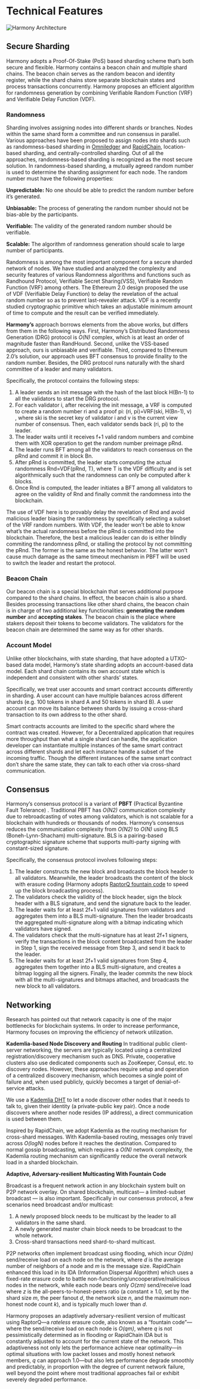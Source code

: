 # Technical Features

![Harmony Architecture](../.gitbook/assets/viewchangeprotocol.jpg)

## Secure Sharding

Harmony adopts a Proof-Of-Stake \(PoS\) based sharding scheme that’s both secure and flexible. Harmony contains a beacon chain and multiple shard chains. The beacon chain serves as the random beacon and identity register, while the shard chains store separate blockchain states and process transactions concurrently. Harmony proposes an efficient algorithm for randomness generation by combining Verifiable Random Function \(VRF\) and Verifiable Delay Function \(VDF\).

### Randomness

Sharding involves assigning nodes into different shards or branches. Nodes within the same shard form a committee and run consensus in parallel. Various approaches have been proposed to assign nodes into shards such as randomness-based sharding in [Omniledger](https://eprint.iacr.org/2017/406.pdf) and [RapidChain](https://eprint.iacr.org/2018/460.pdf), location-based sharding, and centrally-controlled sharding. Out of all the approaches, randomness-based sharding is recognized as the most secure solution. In randomness-based sharding, a mutually agreed random number is used to determine the sharding assignment for each node. The random number must have the following properties:

**Unpredictable:** No one should be able to predict the random number before it’s generated.

**Unbiasable:** The process of generating the random number should not be bias-able by the participants.

**Verifiable:** The validity of the generated random number should be verifiable.

**Scalable:** The algorithm of randomness generation should scale to large number of participants.

Randomness is among the most important component for a secure sharded network of nodes. We have studied and analyzed the complexity and security features of various Randomness algorithms and functions such as Randhound Protocol, Verifiable Secret Sharing\(VSS\), Verifiable Random Function \(VRF\) among others. The Ethereum 2.0 design proposed the use of VDF \(Verifiable Delay Function\) to delay the revelation of the actual random number so as to prevent last-revealer attack. VDF is a recently studied cryptographic primitive which takes an adjustable minimum amount of time to compute and the result can be verified immediately.

**Harmony’s** approach borrows elements from the above works, but differs from them in the following ways. First, Harmony’s Distributed Randomness Generation \(DRG\) protocol is _O\(N\)_ complex, which is at least an order of magnitude faster than RandHound. Second, unlike the VSS-based approach, ours is unbiasable and verifiable. Third, compared to Ethereum 2.0’s solution, our approach uses BFT consensus to provide finality to the random number. Besides, the DRG protocol runs naturally with the shard committee of a leader and many validators.

Specifically, the protocol contains the following steps:

1. A leader sends an init message with the hash of the last block H\(Bn-1\) to all the validators to start the DRG protocol.
2. For each validator i, after receiving the init message, a VRF is computed to create a random number ri and a proof pi:  \(ri, pi\)=VRF\(ski, H\(Bn-1\), v\) , where ski is the secret key of validator i and v is the current view number of consensus. Then, each validator sends back \(ri, pi\) to the leader.
3. The leader waits until it receives f+1 valid random numbers and combine them with XOR operation to get the random number preimage pRnd.
4. The leader runs BFT among all the validators to reach consensus on the pRnd and commit it in block Bn.
5. After pRnd is committed, the leader starts computing the actual randomness Rnd=VDF\(pRnd, T\), where T is the VDF difficulty and is set algorithmically such that the randomness can only be computed after k blocks.
6. Once Rnd is computed, the leader initiates a BFT among all validators to agree on the validity of Rnd and finally commit the randomness into the blockchain.

The use of VDF here is to provably delay the revelation of Rnd and avoid malicious leader biasing the randomness by specifically selecting a subset of the VRF random numbers. With VDF, the leader won’t be able to know what’s the actual randomness before the pRnd is committed into the blockchain. Therefore, the best a malicious leader can do is either blindly commiting the randomness pRnd, or stalling the protocol by not committing the pRnd. The former is the same as the honest behavior. The latter won’t cause much damage as the same timeout mechanism in PBFT will be used to switch the leader and restart the protocol.

### Beacon Chain

Our beacon chain is a special blockchain that serves additional purpose compared to the shard chains. In effect, the beacon chain is also a shard. Besides processing transactions like other shard chains, the beacon chain is in charge of two additional key functionalities: **generating the random number** and **accepting stakes**. The beacon chain is the place where stakers deposit their tokens to become validators. The validators for the beacon chain are determined the same way as for other shards.

### Account Model

Unlike other blockchains, with state sharding, that have adopted a UTXO-based data model, Harmony’s state sharding adopts an account-based data model. Each shard chain contains its own account state which is independent and consistent with other shards’ states.

Specifically, we treat user accounts and smart contract accounts differently in sharding. A user account can have multiple balances across different shards \(e.g. 100 tokens in shard A and 50 tokens in shard B\). A user account can move its balance between shards by issuing a cross-shard transaction to its own address to the other shard.

Smart contracts accounts are limited to the specific shard where the contract was created. However, for a Decentralized application that requires more throughput than what a single shard can handle, the application developer can instantiate multiple instances of the same smart contract across different shards and let each instance handle a subset of the incoming traffic. Though the different instances of the same smart contract don’t share the same state, they can talk to each other via cross-shard communication.

## Consensus

Harmony’s consensus protocol is a variant of **PBFT** \(Practical Byzantine Fault Tolerance\) . Traditional PBFT has _O\(N2\)_ communication complexity due to rebroadcasting of votes among validators, which is not scalable for a blockchain with hundreds or thousands of nodes. Harmony’s consensus reduces the communication complexity from _O\(N2\)_ to _O\(N\)_ using BLS \(Boneh-Lynn-Shacham\) multi-signature. BLS is a pairing-based cryptographic signature scheme that supports multi-party signing with constant-sized signature.

Specifically, the consensus protocol involves following steps:

1. The leader constructs the new block and broadcasts the block header to all validators. Meanwhile, the leader broadcasts the content of the block with erasure coding \(Harmony adopts [RaptorQ fountain code](https://en.wikipedia.org/wiki/Raptor_code) to speed up the block broadcasting process\).
2. The validators check the validity of the block header, sign the block header with a BLS signature, and send the signature back to the leader.
3. The leader waits for at least 2f+1 valid signatures from validators and aggregates them into a BLS multi-signature. Then the leader broadcasts the aggregated multi-signature along with a bitmap indicating which validators have signed.
4. The validators check that the multi-signature has at least 2f+1 signers, verify the transactions in the block content broadcasted from the leader in Step 1, sign the received message from Step 3, and send it back to the leader.
5. The leader waits for at least 2f+1 valid signatures from Step 4, aggregates them together into a BLS multi-signature, and creates a bitmap logging all the signers. Finally, the leader commits the new block with all the multi-signatures and bitmaps attached, and broadcasts the new block to all validators.

## Networking

Research has pointed out that network capacity is one of the major bottlenecks for blockchain systems. In order to increase performance, Harmony focuses on improving the efficiency of network utilization.

**Kademlia-based Node Discovery and Routing** In traditional public client-server networking, the servers are typically located using a centralized registration/discovery mechanism such as DNS. Private, cooperative clusters also use dedicated components such as ZooKeeper, Consul, etc. to discovery nodes. However, these approaches require setup and operation of a centralized discovery mechanism, which becomes a single point of failure and, when used publicly, quickly becomes a target of denial-of-service attacks.

We use a [Kademlia DHT](https://pdos.csail.mit.edu/~petar/papers/maymounkov-kademlia-lncs.pdf) to let a node discover other nodes that it needs to talk to, given their identity \(a private-public key pair\). Once a node discovers where another node resides \(IP address\), a direct communication is used between them.

Inspired by RapidChain, we adopt Kademlia as the routing mechanism for cross-shard messages. With Kademlia-based routing, messages only travel across _O\(logN\)_ nodes before it reaches the destination. Compared to normal gossip broadcasting, which requires a _O\(N\)_ network complexity, the Kademlia routing mechanism can significantly reduce the overall network load in a sharded blockchain.

**Adaptive, Adversary-resilient Multicasting With Fountain Code**

Broadcast is a frequent network action in any blockchain system built on P2P network overlay. On shared blockchain, multicast— a limited-subset broadcast — is also important. Specifically in our consensus protocol, a few scenarios need broadcast and/or multicast:

1. A newly proposed block needs to be multicast by the leader to all validators in the same shard.
2. A newly generated master chain block needs to be broadcast to the whole network.
3. Cross-shard transactions need shard-to-shard multicast.

P2P networks often implement broadcast using flooding, which incur _O\(dm\)_ send/receive load on each node on the network, where _d_ is the average number of neighbors of a node and _m_ is the message size. RapidChain enhanced this load in its IDA \(Information Dispersal Algorithm\) which uses a fixed-rate erasure code to battle non-functioning/uncooperative/malicious nodes in the network, while each node bears only _O\(zm\)_ send/receive load where _z_ is the all-peers-to-honest-peers ratio \(a constant ≥ 1.0, set by the shard size _m_, the peer fanout _d_, the network size _n_, and the maximum non-honest node count _k_\), and is typically much lower than _d_.

Harmony proposes an adaptively adversary-resilient version of multicast using RaptorQ—a _rateless_ erasure code, also known as a “fountain code”—where the send/receive load on each node is _O\(qm\)_, where _q_ is not pessimistically determined as in flooding or RapidChain IDA but is constantly adjusted to account for the current state of the network. This adaptiveness not only lets the performance achieve near optimality—in optimal situations with low packet losses and mostly honest network members, _q_ can approach 1.0—but also lets performance degrade smoothly and predictably, in proportion with the degree of current network failure, well beyond the point where most traditional approaches fail or exhibit severely degraded performance.

